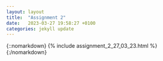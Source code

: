 ```yaml
---
layout: layout
title:  "Assignment 2"
date:   2023-03-27 19:58:27 +0100
categories: jekyll update
---
```

{::nomarkdown}
{% include assignment_2_27_03_23.html %}
{:/nomarkdown}